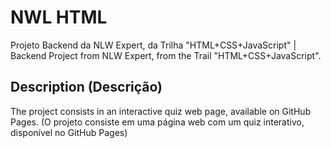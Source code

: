 # NWL HTML
Projeto Backend da NLW Expert, da Trilha "HTML+CSS+JavaScript" | Backend Project from NLW Expert, from the Trail "HTML+CSS+JavaScript". 

## Description (Descrição)

The project consists in an interactive quiz web page, available on GitHub Pages.
(O projeto consiste em uma página web com um quiz interativo, disponível no GitHub Pages)
